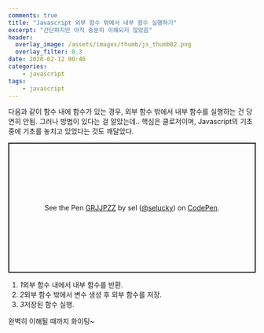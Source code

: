 ```yaml
---
comments: true
title: "Javascript 외부 함수 밖에서 내부 함수 실행하기"
excerpt: "간단하지만 아직 충분히 이해되지 않았음"
header:
  overlay_image: /assets/images/thumb/js_thumb02.png
  overlay_filter: 0.3
date: 2020-02-12 00:46
categories:
    - javascript
tags:
    - javascript
---
```

다음과 같이 함수 내에 함수가 있는 경우, 외부 함수 밖에서 내부 함수를 실행하는 건 당연히 안됨. 그러나 방법이 있다는 걸 알았는데.. 핵심은 클로저이며, Javascript의 기초 중에 기초를 놓치고 있었다는 것도 깨달았다.

<p class="codepen" data-height="265" data-theme-id="default" data-default-tab="html,result" data-user="selucky" data-slug-hash="GRJJPZZ" style="height: 265px; box-sizing: border-box; display: flex; align-items: center; justify-content: center; border: 2px solid; margin: 1em 0; padding: 1em;" data-pen-title="GRJJPZZ">
  <span>See the Pen <a href="https://codepen.io/selucky/pen/GRJJPZZ">
  GRJJPZZ</a> by sel (<a href="https://codepen.io/selucky">@selucky</a>)
  on <a href="https://codepen.io">CodePen</a>.</span>
</p>
<script async src="https://static.codepen.io/assets/embed/ei.js"></script>

<div class="cont-box type1 mt--normal">
  <ol class="bu-list--num type2">
    <li><em class="num">1</em>외부 함수 내에서 내부 함수를 반환.</li>
    <li><em class="num">2</em>외부 함수 밖에서 변수 생성 후 외부 함수를 저장.</li>
    <li><em class="num">3</em>저장된 함수 실행.</li>
  </ol>
</div>

완벽히 이해될 때까지 화이팅~